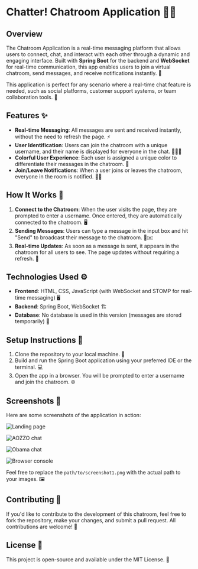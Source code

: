 # Chatter! Chatroom Application 🎉💬

## Overview

The Chatroom Application is a real-time messaging platform that allows users to connect, chat, and interact with each other through a dynamic and engaging interface. Built with **Spring Boot** for the backend and **WebSocket** for real-time communication, this app enables users to join a virtual chatroom, send messages, and receive notifications instantly. 🚀

This application is perfect for any scenario where a real-time chat feature is needed, such as social platforms, customer support systems, or team collaboration tools. 🤝

## Features ✨

- **Real-time Messaging**: All messages are sent and received instantly, without the need to refresh the page. ⚡
- **User Identification**: Users can join the chatroom with a unique username, and their name is displayed for everyone in the chat. 🧑‍🤝‍🧑
- **Colorful User Experience**: Each user is assigned a unique color to differentiate their messages in the chatroom. 🌈
- **Join/Leave Notifications**: When a user joins or leaves the chatroom, everyone in the room is notified. 🚪👋

## How It Works 🔧

1. **Connect to the Chatroom**: When the user visits the page, they are prompted to enter a username. Once entered, they are automatically connected to the chatroom. 🖥️
2. **Sending Messages**: Users can type a message in the input box and hit "Send" to broadcast their message to the chatroom. 📝✉️
3. **Real-time Updates**: As soon as a message is sent, it appears in the chatroom for all users to see. The page updates without requiring a refresh. 🔄

## Technologies Used ⚙️

- **Frontend**: HTML, CSS, JavaScript (with WebSocket and STOMP for real-time messaging) 🖥️
- **Backend**: Spring Boot, WebSocket 🏗️
- **Database**: No database is used in this version (messages are stored temporarily) 💾

## Setup Instructions 🏁

1. Clone the repository to your local machine. 🚀
2. Build and run the Spring Boot application using your preferred IDE or the terminal. 💻
3. Open the app in a browser. You will be prompted to enter a username and join the chatroom. 🌐

## Screenshots 📸

Here are some screenshots of the application in action:

![Landing page](https://github.com/user-attachments/assets/b3df0167-0786-416f-b645-a75d4213fbe6)

![AOZZO chat](https://github.com/user-attachments/assets/084368ad-a268-4dda-9d8c-a5d22a3f8d52)

![Obama chat](https://github.com/user-attachments/assets/1a132ce3-8223-4159-b936-d4d3e5d8f973)

![Browser console](https://github.com/user-attachments/assets/e8992ba1-5d39-409f-8e7c-de0ba4cbb4fe)

Feel free to replace the `path/to/screenshot1.png` with the actual path to your images. 🖼️

## Contributing 🤗

If you'd like to contribute to the development of this chatroom, feel free to fork the repository, make your changes, and submit a pull request. All contributions are welcome! 🙌

## License 📝

This project is open-source and available under the MIT License. 🎉
